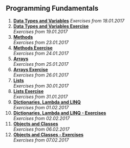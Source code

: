 <h2>Programming Fundamentals</h2>

1. <a href="https://github.com/Koceto/SoftUni/tree/master/Programming%20Fundamentals/Data%20Types%20and%20Variables"><b>Data Types and Variables</b></a>
    <i>Exercises from 18.01.2017</i>
2. <a href="https://github.com/Koceto/SoftUni/tree/master/Programming%20Fundamentals/Data%20Types%20and%20Variables%20-%20Exercise"><b>Data Types and Variables Exercise</b></a>
    <br><i>Exercises from 19.01.2017</i>
3. <a href="https://github.com/Koceto/SoftUni/tree/master/Programming%20Fundamentals/Methods"><b>Methods</b></a>
    <br><i>Exercises from 23.01.2017</i>
4. <a href="https://github.com/Koceto/SoftUni/tree/master/Programming%20Fundamentals/Methods%20-%20Exercise"><b>Methods Exercise</b></a>
    <br><i>Exercises from 24.01.2017</i>
5. <a href="https://github.com/Koceto/SoftUni/tree/master/Programming%20Fundamentals/Arrays"><b>Arrays</b></a>
    <br><i>Exercises from 25.01.2017</i>
6. <a href="https://github.com/Koceto/SoftUni/tree/master/Programming%20Fundamentals/Arrays%20-%20Exercise"><b>Arrays Exercise</b></a>
    <br><i>Exercises from 26.01.2017</i>
7. <a href="https://github.com/Koceto/SoftUni/tree/master/Programming%20Fundamentals/Lists"><b>Lists</b></a>
    <br><i>Exercises from 30.01.2017</i>
8. <a href="https://github.com/Koceto/SoftUni/tree/master/Programming%20Fundamentals/Lists%20-%20Exercise"><b>Lists Exercise</b></a>
    <br><i>Exercises from 31.01.2017</i>
9. <a href="https://github.com/Koceto/SoftUni/tree/master/Programming%20Fundamentals/Dictionaries%2C%20Lambda%20and%20LINQ"><b>Dictionaries, Lambda and LINQ</b></a>
    <br><i>Exercises from 01.02.2017</i>
10. <a href="https://github.com/Koceto/SoftUni/tree/master/Programming%20Fundamentals/Dictionaries%2C%20Lambda%20and%20LINQ%20-%20Exercise"><b>Dictionaries, Lambda and LINQ - Exercises</b></a>
    <br><i>Exercises from 02.02.2017</i>
9. <a href="https://github.com/Koceto/SoftUni/tree/master/Programming%20Fundamentals/Objects%20and%20Classes"><b>Objects and Classes</b></a>
   <br><i>Exercises from 06.02.2017</i>
10. <a href="https://github.com/Koceto/SoftUni/tree/master/Programming%20Fundamentals/Objects%20and%20Classes%20-%20Exercise"><b>Objects and Classes - Exercises</b></a>
    <br><i>Exercises from 07.02.2017</i>
